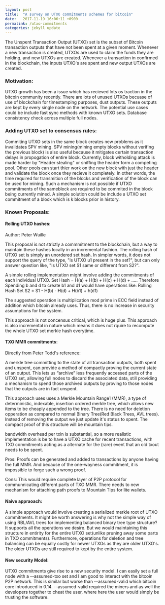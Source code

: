 ```yaml
---
layout: post
title:  "A survey on UTXO commitments schemes for bitcoin"
date:   2017-11-19 16:06:11 +0900
permalink: /utxo-commitments
categories: jekyll update
---
```

The Unspent Transaction Output (UTXO) set is the subset of Bitcoin transaction outputs that have not been spent at a given moment. Whenever a new
transaction is created, UTXOs are used to claim the funds they are holding, and new UTXOs are created. Whenever a transaction in confirmed in the blockchain, the inputs UTXO's are spent and new output UTXOs are created.

<h3>Motivation:</h3>

UTXO growth has been a issue which has recieved lots os traction in the bitcoin community recently. There are lots of unused UTXOs becuase of use of blockchain for timestamping purposes, dust outputs. These outputs are kept by every single node on the network.
The potential use cases could be include fast sync methods with known UTXO sets.
Database consistency check across multiple full nodes.


<h3>Adding UTXO set to consensus rules:</h3>

Commiting UTXO sets in the same block creates new problems as it invalidates SPV mining. SPV mining(mining empty blocks without verifing the previous block) is also useful because it mitigates certain transaction delays in propogation of entire block. Currently, block witholding attack is made harder by "Header stealing" or sniffing the header form a competing pool. Other pools can start thier work on the new block with just the header and validate the block once they recieve it completely. In other words, the time required for transmition of the blocks and verification of the block can be used for mining. Such a mechanism is not possible if UTXO commitments of the sameblock are required to be commited in the block being currently mined.
A simple solution could be include a UTXO set commitment of a block which is k blocks prior in history.

<h3>Known Proposals:</h3>

<h4>Rolling UTXO hashes:</h4>
Author: Peter Wuille

This proposal is not strictly a commmitment to the blockchain, but a way to maintain these hashes locally in an incremental fashion. The rolling hash of UTXO set is simply an unordered set hash. In simpler words, it does not support the query of the type, "Is UTXO u1 present in the set?", but can only answer question like,
"Is UTXO set S1 same or different from S2?".

A simple rolling implementation might involve adding the commitments of each individual UTXO.
Set Hash = H(a) + H(b) + H(c) + H(d) + .....
Therefore Spending b and d to create b1 and d1 would have operations like:
Rolling Hash Set S2 = S1 - H(b) - H(d) + H(b1) + h(d1)

The suggested operation is multiplication mod prime in ECC field instead of addition which bitcoin already uses. Thus, there is no increase in security assumptions for the system.

This approach is not concensus critical, which is huge plus. This approach is also incremental in nature which means it does not rquire to recompute the whole UTXO set merkle hash everytime. 

<h4>TXO MMR commitments: </h4>

Directly from Peter Todd's reference:

A merkle tree committing to the state of all transaction outputs, both spent and unspent, can provide a method of compactly proving the current state of an output. This lets us “archive” less frequently accessed parts of the UTXO set, allowing full nodes to discard the associated data, still providing a mechanism to spend those archived outputs by proving to those nodes that the outputs are in fact unspent.

This approach uses uses a Merkle Mountain Range1 (MMR), a type of deterministic, indexable, insertion ordered merkle tree, which allows new items to be cheaply appended to the tree. There is no need for deletion opperation as compared to normal Binary Tree(Red Black Trees, AVL trees). Instead of removing the output we just update it's status to spent. The compact proof of this structure will be mountain tips. 

bandwidth overhead per txin is substantial, so a more realistic implementation is be to have a UTXO cache for recent transactions, with TXO commitments acting as a alternate for the (rare) event that an old txout needs to be spent.

Pros: 
Proofs can be generated and added to transactions by anyone having the full MMR. And because of the one-wayness commitment, it is impossible to forge such a wrong proof. 

Cons:
This would require complete layer of P2P protocol for communnicating different parts of TXO MMR. There needs to new mechanism for attaching path proofs to Mountain Tips for lite wallets. 

<h4>Naive appraoach:</h4>
A simple approach would involve creating a serialized merkle root of UTXO commitments. It might be worth answering is why not the simple way of using RBL/AVL trees for implementing balanced binary tree type structure? It supports all the operations we desire. But we would maintaining this structure in entirity for the entire UTXO set(unlike pruning away some parts in TXO commitments). Furthermore, operations for deletion and tree balancing can be equally costly for newer UTXOs as they are older UTXO's. The older UTXOs are still required to kept by the entire system. 


<h4>New security Model:</h4>
UTXO commitments give rise to a new security model. I can easily set a full node with a --assumed-txo set and I am good to interact with the bitcoin P2P network. This is similar but worse than --assumed-valid which bitcoin core introduced in 0.14. --assumed-valid required the miners and as well the developers together to cheat the user, where here the user would simply be trusting the software. 

